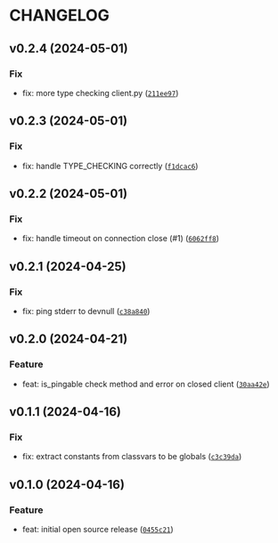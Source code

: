 # CHANGELOG



## v0.2.4 (2024-05-01)

### Fix

* fix: more type checking client.py ([`211ee97`](https://github.com/tutorintelligence/tcp-modbus-aio/commit/211ee979fa235215818ed68418e8879a7398551a))


## v0.2.3 (2024-05-01)

### Fix

* fix: handle TYPE_CHECKING correctly ([`f1dcac6`](https://github.com/tutorintelligence/tcp-modbus-aio/commit/f1dcac6ab52b25441f651becf8e20006fe6ffd20))


## v0.2.2 (2024-05-01)

### Fix

* fix: handle timeout on connection close (#1) ([`6062ff8`](https://github.com/tutorintelligence/tcp-modbus-aio/commit/6062ff84dd4c6ce69d91603f2869ec86560d49ee))


## v0.2.1 (2024-04-25)

### Fix

* fix: ping stderr to devnull ([`c38a840`](https://github.com/tutorintelligence/tcp-modbus-aio/commit/c38a840539db714ac27e293eacf153d573e4bf2f))


## v0.2.0 (2024-04-21)

### Feature

* feat: is_pingable check method and error on closed client ([`30aa42e`](https://github.com/tutorintelligence/tcp-modbus-aio/commit/30aa42e47ef7d2e0b1f3cea0a77dc464d389e0f3))


## v0.1.1 (2024-04-16)

### Fix

* fix: extract constants from classvars to be globals ([`c3c39da`](https://github.com/tutorintelligence/tcp-modbus-aio/commit/c3c39da0eedf1d84fbc8cad9d71147c01fd094c9))


## v0.1.0 (2024-04-16)

### Feature

* feat: initial open source release ([`0455c21`](https://github.com/tutorintelligence/tcp-modbus-aio/commit/0455c2111e76a60503f5ea140d2d5ed1d684bc80))
